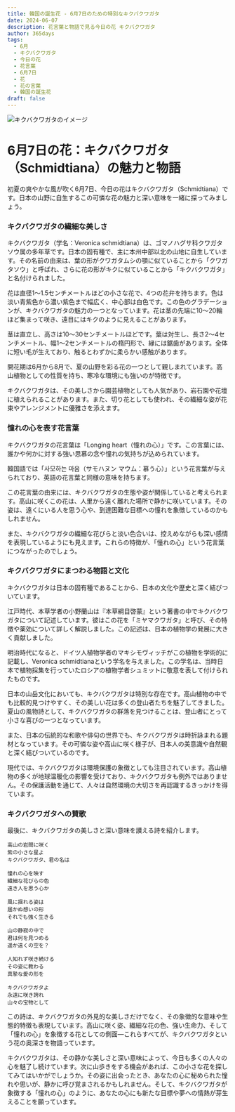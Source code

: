 ```yaml
---
title: 韓国の誕生花 - 6月7日のための特別なキクバクワガタ
date: 2024-06-07
description: 花言葉と物語で見る今日の花 キクバクワガタ
author: 365days
tags:
  - 6月
  - キクバクワガタ
  - 今日の花
  - 花言葉
  - 6月7日
  - 花
  - 花の言葉
  - 韓国の誕生花
draft: false
---
```



![キクバクワガタのイメージ](https://cdn.pixabay.com/photo/2013/07/26/05/45/large-speedwell-167462_1280.jpg#center#center)


# 6月7日の花：キクバクワガタ（Schmidtiana）の魅力と物語

初夏の爽やかな風が吹く6月7日、今日の花はキクバクワガタ（Schmidtiana）です。日本の山野に自生するこの可憐な花の魅力と深い意味を一緒に探ってみましょう。

### キクバクワガタの繊細な美しさ

キクバクワガタ（学名：Veronica schmidtiana）は、ゴマノハグサ科クワガタソウ属の多年草です。日本の固有種で、主に本州中部以北の山地に自生しています。その名前の由来は、葉の形がクワガタムシの顎に似ていることから「クワガタソウ」と呼ばれ、さらに花の形がキクに似ていることから「キクバクワガタ」と名付けられました。

花は直径1〜1.5センチメートルほどの小さな花で、4つの花弁を持ちます。色は淡い青紫色から濃い紫色まで幅広く、中心部は白色です。この色のグラデーションが、キクバクワガタの魅力の一つとなっています。花は茎の先端に10〜20輪ほど集まって咲き、遠目にはキクのように見えることがあります。

茎は直立し、高さは10〜30センチメートルほどです。葉は対生し、長さ2〜4センチメートル、幅1〜2センチメートルの楕円形で、縁には鋸歯があります。全体に短い毛が生えており、触るとわずかに柔らかい感触があります。

開花期は6月から8月で、夏の山野を彩る花の一つとして親しまれています。高山植物としての性質を持ち、寒冷な環境にも強いのが特徴です。

キクバクワガタは、その美しさから園芸植物としても人気があり、岩石園や花壇に植えられることがあります。また、切り花としても使われ、その繊細な姿が花束やアレンジメントに優雅さを添えます。

### 憧れの心を表す花言葉

キクバクワガタの花言葉は「Longing heart（憧れの心）」です。この言葉には、誰かや何かに対する強い思慕の念や憧れの気持ちが込められています。

韓国語では「사모하는 마음（サモハヌン マウム：慕う心）」という花言葉が与えられており、英語の花言葉と同様の意味を持ちます。

この花言葉の由来には、キクバクワガタの生態や姿が関係していると考えられます。高山に咲くこの花は、人里から遠く離れた場所で静かに咲いています。その姿は、遠くにいる人を思う心や、到達困難な目標への憧れを象徴しているのかもしれません。

また、キクバクワガタの繊細な花びらと淡い色合いは、控えめながらも深い感情を表現しているようにも見えます。これらの特徴が、「憧れの心」という花言葉につながったのでしょう。

### キクバクワガタにまつわる物語と文化

キクバクワガタは日本の固有種であることから、日本の文化や歴史と深く結びついています。

江戸時代、本草学者の小野蘭山は『本草綱目啓蒙』という著書の中でキクバクワガタについて記述しています。彼はこの花を「ミヤマクワガタ」と呼び、その特徴や薬効について詳しく解説しました。この記述は、日本の植物学の発展に大きく貢献しました。

明治時代になると、ドイツ人植物学者のマキシモヴィッチがこの植物を学術的に記載し、Veronica schmidtianaという学名を与えました。この学名は、当時日本で植物採集を行っていたロシアの植物学者シュミットに敬意を表して付けられたものです。

日本の山岳文化においても、キクバクワガタは特別な存在です。高山植物の中でも比較的見つけやすく、その美しい花は多くの登山者たちを魅了してきました。夏山の風物詩として、キクバクワガタの群落を見つけることは、登山者にとって小さな喜びの一つとなっています。

また、日本の伝統的な和歌や俳句の世界でも、キクバクワガタは時折詠まれる題材となっています。その可憐な姿や高山に咲く様子が、日本人の美意識や自然観と深く結びついているのです。

現代では、キクバクワガタは環境保護の象徴としても注目されています。高山植物の多くが地球温暖化の影響を受けており、キクバクワガタも例外ではありません。その保護活動を通じて、人々は自然環境の大切さを再認識するきっかけを得ています。

### キクバクワガタへの賛歌

最後に、キクバクワガタの美しさと深い意味を讃える詩を紹介します。

```
高山の岩間に咲く
紫の小さな星よ
キクバクワガタ、君の名は

憧れの心を映す
繊細な花びらの色
遠き人を思う心か

風に揺れる姿は
届かぬ想いの形
それでも強く生きる

山の静寂の中で
君は何を見つめる
遥か遠くの空を？

人知れず咲き続ける
その姿に教わる
真摯な愛の形を

キクバクワガタよ
永遠に咲き誇れ
山々の宝物として
```

この詩は、キクバクワガタの外見的な美しさだけでなく、その象徴的な意味や生態的特徴も表現しています。高山に咲く姿、繊細な花の色、強い生命力、そして「憧れの心」を象徴する花としての側面—これらすべてが、キクバクワガタという花の奥深さを物語っています。

キクバクワガタは、その静かな美しさと深い意味によって、今日も多くの人々の心を魅了し続けています。次に山歩きをする機会があれば、この小さな花を探してみてはいかがでしょうか。その姿に出会ったとき、あなたの心に秘められた憧れや思いが、静かに呼び覚まされるかもしれません。そして、キクバクワガタが象徴する「憧れの心」のように、あなたの心にも新たな目標や夢への情熱が芽生えることを願っています。


